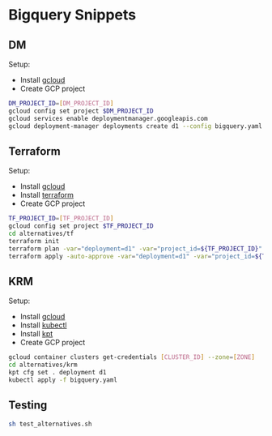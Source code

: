 # Bigquery Snippets

## DM

Setup:

* Install [gcloud](https://cloud.google.com/sdk/docs/install)
* Create GCP project

```bash
DM_PROJECT_ID=[DM_PROJECT_ID]
gcloud config set project $DM_PROJECT_ID
gcloud services enable deploymentmanager.googleapis.com
gcloud deployment-manager deployments create d1 --config bigquery.yaml
```

## Terraform

Setup:

* Install [gcloud](https://cloud.google.com/sdk/docs/install)
* Install [terraform](https://www.terraform.io/downloads.html)
* Create GCP project

```bash
TF_PROJECT_ID=[TF_PROJECT_ID]
gcloud config set project $TF_PROJECT_ID
cd alternatives/tf
terraform init
terraform plan -var="deployment=d1" -var="project_id=${TF_PROJECT_ID}"
terraform apply -auto-approve -var="deployment=d1" -var="project_id=${TF_PROJECT_ID}"
```

## KRM

Setup:

* Install [gcloud](https://cloud.google.com/sdk/docs/install)
* Install [kubectl](https://kubernetes.io/docs/tasks/tools/install-kubectl/)
* Install [kpt](https://github.com/GoogleContainerTools/kpt#installation)
* Create GCP project

```bash
gcloud container clusters get-credentials [CLUSTER_ID] --zone=[ZONE]
cd alternatives/krm
kpt cfg set . deployment d1
kubectl apply -f bigquery.yaml
```

## Testing

```bash
sh test_alternatives.sh
```
